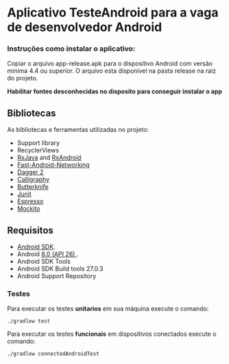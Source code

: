 # Aplicativo TesteAndroid para a vaga de desenvolvedor Android

### Instruções como instalar o aplicativo:

Copiar o arquivo app-release.apk para o dispositivo Android com versão minima 4.4 ou superior.
O arquivo esta disponivel na pasta release na raiz do projeto.

**Habilitar fontes desconhecidas no disposito para conseguir instalar o app**

## Bibliotecas

As bibliotecas e ferramentas utilizadas no projeto:

- Support library
- RecyclerViews 
- [RxJava](https://github.com/ReactiveX/RxJava) and [RxAndroid](https://github.com/ReactiveX/RxAndroid) 
- [Fast-Android-Networking](https://github.com/amitshekhariitbhu/Fast-Android-Networking/)
- [Dagger 2](http://google.github.io/dagger/)
- [Calligraphy](https://github.com/chrisjenx/Calligraphy)
- [Butterknife](https://github.com/JakeWharton/butterknife)
- [Junit](https://junit.org/junit4/)
- [Espresso](https://google.github.io/android-testing-support-library/)
- [Mockito](http://mockito.org/)

## Requisitos

- [Android SDK](http://developer.android.com/sdk/index.html).
- Android [8.0 (API 26) ](http://developer.android.com/tools/revisions/platforms.html#8.0).
- Android SDK Tools
- Android SDK Build tools 27.0.3
- Android Support Repository

### Testes

Para executar os testes **unitarios** em sua máquina execute o comando:
``` 
./gradlew test
``` 

Para executar os testes **funcionais** em dispositivos conectados execute o comando:
```
./gradlew connectedAndroidTest
``` 